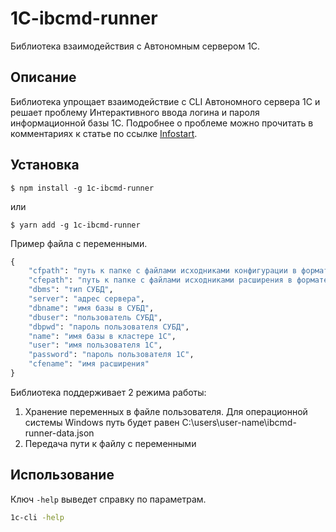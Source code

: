 # 1C-ibcmd-runner
Библиотека взаимодействия с Автономным сервером 1С.

<a id="markdown-описание" name="описание"></a>
## Описание

Библиотека упрощает взаимодействие с CLI Автономного сервера 1С и решает проблему Интерактивного ввода логина и пароля информационной базы 1С. Подробнее о проблеме можно прочитать в комментариях к статье по ссылке [Infostart](https://infostart.ru/1c/articles/1168516/).

<a id="markdown-установка" name="установка"></a>
## Установка

```
$ npm install -g 1c-ibcmd-runner
```
или

```
$ yarn add -g 1c-ibcmd-runner
```

<a id="markdown-настройка" name="настройка"></a>

Пример файла с переменными.

```cmd
{
	"cfpath": "путь к папке с файлами исходниками конфигурации в формате XML.",
	"cfepath": "путь к папке с файлами исходниками расширения в формате XML.",
	"dbms": "тип СУБД",
	"server": "адрес сервера",
	"dbname": "имя базы в СУБД",
	"dbuser": "пользователь СУБД",
	"dbpwd": "пароль пользователя СУБД",
	"name": "имя базы в кластере 1С",
	"user": "имя пользователя 1С",
	"password": "пароль пользователя 1С",
	"cfename": "имя расширения"
}
```

Библиотека поддерживает 2 режима работы:
1. Хранение переменных в файле пользователя. Для операционной системы Windows путь будет равен C:\users\user-name\ibcmd-runner-data.json
2. Передача пути к файлу с переменными

<a id="markdown-использование" name="использование"></a>

## Использование

Ключ `-help` выведет справку по параметрам.

```cmd
1c-cli -help
```